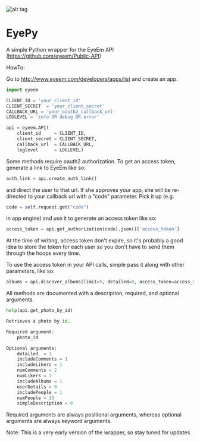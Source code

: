 ![alt tag](http://eyeemapp.appspot.com/static/img/eyepy.png)

EyePy
=====

A simple Python wrapper for the EyeEm API (https://github.com/eyeem/Public-API)

HowTo:

Go to http://www.eyeem.com/developers/apps/list and create an app.

```python
import eyeem

CLIENT_ID = 'your_client_id'
CLIENT_SECRET  = 'your_client_secret'
CALLBACK_URL = 'your_oauth2_callback_url'
LOGLEVEL = 'info OR debug OR error'

api = eyeem.API(
    client_id     = CLIENT_ID,
    client_secret = CLIENT_SECRET,
    callback_url  = CALLBACK_URL,
    loglevel      = LOGLEVEL)
```


Some methods require oauth2 authorization.
To get an access token, generate a link to EyeEm like so:

```python
auth_link = api.create_auth_link()
```

and direct the user to that url. If she approves your app, she will be re-directed to your callback url with a "code" parameter.
Pick it up (e.g. 
```python
code = self.request.get("code") 
```
in app engine) and use it to generate an access token like so:

```python
access_token = api.get_authorization(code).json()['access_token']
```

At the time of writing, access token don't expire, so it's probably a good idea to store the token for each user so you don't have to send them through the hoops every time.

To use the access token in your API calls, simple pass it along with other parameters, like so:

```python
albums = api.discover_albums(limit=5, detailed=0, access_token=access_token).json()
```

All methods are documented with a description, required, and optional arguments.

```python
help(api.get_photo_by_id)

Retrieves a photo by id. 

Required argument:
    photo_id

Optional arguments:
    detailed  = 1
    includeComments = 1
    includeLikers = 1
    numComments = 2
    numLikers = 1
    includeAlbums = 1
    userDetails = 0
    includePeople = 1
    numPeople = 10
    simpleDescription = 0
```
Required arguments are always positional arguments, whereas optional arguments are always keyword arguments.


Note: This is a very early version of the wrapper, so stay tuned for updates.
